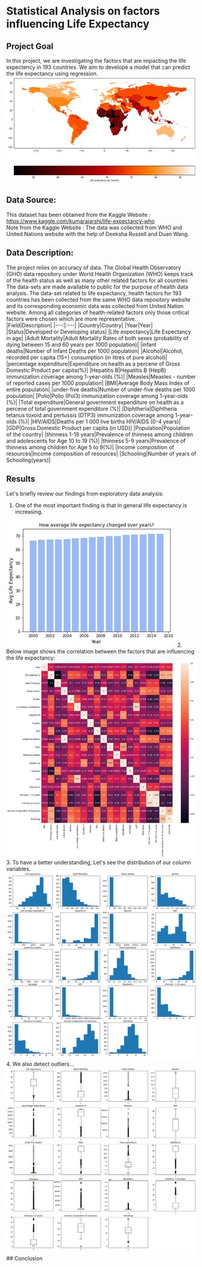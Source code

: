 # Statistical Analysis on factors influencing Life Expectancy
## Project Goal
In this project, we are investigating the factors that are impacting the life expectency in 193 countries. We aim to develope a model that can predict the life expectancy using regression.  
<img src="https://github.com/nmshafie1993/Life_Expectancy/blob/master/images/1.png">
## Data Source:
This dataset has been obtained from the Kaggle Website : https://www.kaggle.com/kumarajarshi/life-expectancy-who <br>
Note from the Kaggle Website : The data was collected from WHO and United Nations website with the help of Deeksha Russell and Duan Wang.<br>
## Data Description:
The project relies on accuracy of data. The Global Health Observatory (GHO) data repository under World Health Organization (WHO) keeps track of the health status as well as many other related factors for all countries The data-sets are made available to public for the purpose of health data analysis. The data-set related to life expectancy, health factors for 193 countries has been collected from the same WHO data repository website and its corresponding economic data was collected from United Nation website. Among all categories of health-related factors only those critical factors were chosen which are more representative. <br>
|Field|Description|
|---:|:---|
|Country|Country|
|Year|Year|
|Status|Developed or Developing status|
|Life expectancy|Life Expectancy in age|
|Adult Mortality|Adult Mortality Rates of both sexes (probability of dying between 15 and 60 years per 1000 population)|
|infant deaths|Number of Infant Deaths per 1000 population|
|Alcohol|Alcohol, recorded per capita (15+) consumption (in litres of pure alcohol)|
|percentage expenditure|Expenditure on health as a percene of Gross Domestic Product per capita(%)|
|Hepatitis B|Hepatitis B (HepB) immunization coverage among 1-year-olds (%)|
|Measles|Measles - number of reported cases per 1000 population|
|BMI|Average Body Mass Index of entire population|
|under-five deaths|Number of under-five deaths per 1000 population|
|Polio|Polio (Pol3) immunization coverage among 1-year-olds (%)|
|Total expenditure|General government expenditure on health as a percene of total government expenditure (%)|
|Diphtheria|Diphtheria tetanus toxoid and pertussis (DTP3) immunization coverage among 1-year-olds (%)|
|HIV/AIDS|Deaths per 1 000 live births HIV/AIDS (0-4 years)|
|GDP|Gross Domestic Product per capita (in USD)|
|Population|Population of the country|
|thinness 1-19 years|Prevalence of thinness among children and adolescents for Age 10 to 19 (%)|
|thinness 5-9 years|Prevalence of thinness among children for Age 5 to 9(%)|
|Income composition of resources|Income composition of resources|
|Schooling|Number of years of Schooling(years)|
## Results
Let's briefly review our findings from exploratory data analysis:<br>
1. One of the most important finding is that in general life expectancy is increasing.
<img src="https://github.com/nmshafie1993/Life_Expectancy/blob/master/images/5.png">
2. Below image shows the correlation between the factors that are influencing the life expectancy:<br>
<img src="https://github.com/nmshafie1993/Life_Expectancy/blob/master/images/4.png">
3. To have a better understanding, Let's see the distribution of our column variables. <br>
<img src="https://github.com/nmshafie1993/Life_Expectancy/blob/master/images/2.png">
4. We also detect outliers... <br>
<img src="https://github.com/nmshafie1993/Life_Expectancy/blob/master/images/3.png">
## Conclusion
